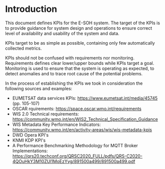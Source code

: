 # Introduction

This document defines KPIs for the E-SOH system. The target of the KPIs is to provide guidance for system design and operations to ensure correct level of availability and usability of the system and data. 

KPIs target to be as simple as possible, containing only few automatically collected metrics.

KPIs should not be confused with requirements nor monitoring. Requirements defines clear lower/upper bounds while KPIs target a goal. Monitoring is used to ensure that the system is operating as expected, to detect anomalies and to trace root cause of the potential problems.

In the process of establishing the KPIs we took in consideration the following sources and examples:
- EUMETSAT data services KPIs: https://www.eumetsat.int/media/45745 (pp. 105-107)
- OSCAR rquirements: https://space.oscar.wmo.int/requirements
- WIS 2.0 Technical requirements: https://community.wmo.int/en/WIS2_Technical_Specification_Guidance
- WIS Metadata Key Performance Indicators: https://community.wmo.int/en/activity-areas/wis/wis-metadata-kpis
- DWD Opera KPI's
- KNMI KDP KPI's
- A Performance Benchmarking Methodology for MQTT Broker Implementations: https://qrs20.techconf.org/QRSC2020_FULL/pdfs/QRS-C2020-4QOuHkY3M10ZUl1MoEzYvg/891500a499/891500a499.pdf
